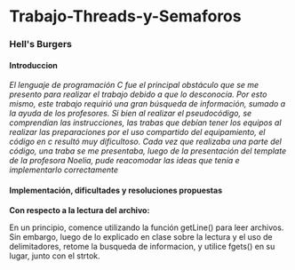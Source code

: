 # Trabajo-Threads-y-Semaforos
### Hell's Burgers
#### Introduccion 


_El lenguaje de programación C fue el principal obstáculo que se me presento para realizar el trabajo debido a que lo desconocía. Por esto mismo, este trabajo requirió una gran búsqueda de información, sumado a la ayuda de los profesores. Si bien al realizar el pseudocódigo, se comprendían las instrucciones, las trabas que debían tener los equipos al realizar las preparaciones  por el uso compartido del equipamiento, el código en c resultó muy dificultoso. Cada vez que realizaba una parte del código, una traba se me presentaba, luego de la presentación del template de la profesora Noelia, pude reacomodar las ideas que tenía e implementarlo correctamente_

#### Implementación, dificultades y resoluciones propuestas

__Con respecto a la lectura del archivo:__

En un  principio, comence utilizando la función getLine() para leer archivos. Sin embargo, luego de lo explicado en clase sobre la lectura y el uso de delimitadores, retome la busqueda de informacion, y utilice  fgets() en su lugar, junto con el strtok. 
